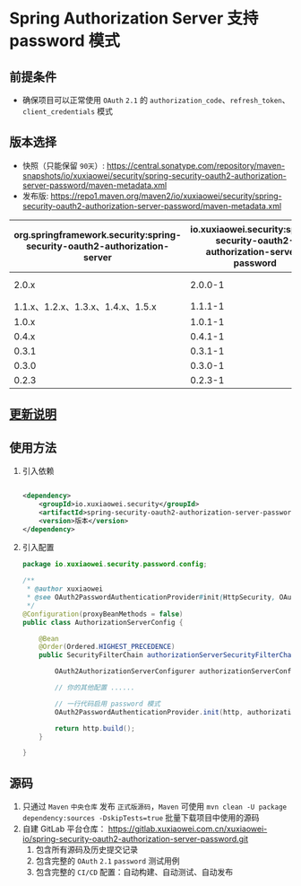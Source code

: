 # Spring Authorization Server 支持 password 模式

## 前提条件

- 确保项目可以正常使用 `OAuth` `2.1` 的 `authorization_code`、`refresh_token`、`client_credentials` 模式

## 版本选择

- 快照（只能保留 `90天`）:
  https://central.sonatype.com/repository/maven-snapshots/io/xuxiaowei/security/spring-security-oauth2-authorization-server-password/maven-metadata.xml
- 发布版:
  https://repo1.maven.org/maven2/io/xuxiaowei/security/spring-security-oauth2-authorization-server-password/maven-metadata.xml

| org.springframework.security:spring-security-oauth2-authorization-server | io.xuxiaowei.security:spring-security-oauth2-authorization-server-password | CI/CD Spring Boot 版本 |
|--------------------------------------------------------------------------|----------------------------------------------------------------------------|----------------------|
| 2.0.x                                                                    | 2.0.0-1                                                                    | 4.0.0-M2             |
| 1.1.x、1.2.x、1.3.x、1.4.x、1.5.x                                            | 1.1.1-1                                                                    | 3.5.5                |
| 1.0.x                                                                    | 1.0.1-1                                                                    | 3.5.5                |
| 0.4.x                                                                    | 0.4.1-1                                                                    | 2.7.18               |
| 0.3.1                                                                    | 0.3.1-1                                                                    | 2.7.18               |
| 0.3.0                                                                    | 0.3.0-1                                                                    | 2.7.18               |
| 0.2.3                                                                    | 0.2.3-1                                                                    | 2.7.18               |

## [更新说明](CHANGELOG.md)

## 使用方法

1. 引入依赖

    ```xml
    
    <dependency>
        <groupId>io.xuxiaowei.security</groupId>
        <artifactId>spring-security-oauth2-authorization-server-password</artifactId>
        <version>版本</version>
    </dependency>
    ```

2. 引入配置

    ```java
    package io.xuxiaowei.security.password.config;
    
    /**
     * @author xuxiaowei
     * @see OAuth2PasswordAuthenticationProvider#init(HttpSecurity, OAuth2AuthorizationServerConfigurer, OAuth2AuthorizationService, UserDetailsService)
     */
    @Configuration(proxyBeanMethods = false)
    public class AuthorizationServerConfig {
    
        @Bean
        @Order(Ordered.HIGHEST_PRECEDENCE)
        public SecurityFilterChain authorizationServerSecurityFilterChain(HttpSecurity http, OAuth2AuthorizationService authorizationService, UserDetailsService userDetailsService) throws Exception {
    
            OAuth2AuthorizationServerConfigurer authorizationServerConfigurer = new OAuth2AuthorizationServerConfigurer<>();
    
            // 你的其他配置 ......
    
            // 一行代码启用 password 模式
            OAuth2PasswordAuthenticationProvider.init(http, authorizationServerConfigurer, authorizationService, userDetailsService);
    
            return http.build();
        }
    
    }
    ```

## 源码

1. 只通过 `Maven` `中央仓库` 发布 `正式版源码`，`Maven` 可使用 `mvn clean -U package dependency:sources -DskipTests=true`
   批量下载项目中使用的源码
2. 自建 GitLab 平台仓库：
   https://gitlab.xuxiaowei.com.cn/xuxiaowei-io/spring-security-oauth2-authorization-server-password.git
    1. 包含所有源码及历史提交记录
    2. 包含完整的 `OAuth` `2.1` `password` 测试用例
    3. 包含完整的 `CI/CD` 配置：自动构建、自动测试、自动发布

